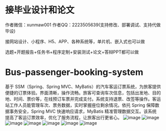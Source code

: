 # 接毕业设计和论文
作者微信：xunmaw001  作者QQ：2223505639(支持修改、部署调试、支持代做毕设)

接网站设计、小程序、H5、APP、各种系统等，单片机、嵌入式也可以做

选题+开题报告+任务书+程序定制+安装测试+论文+答辩PPT都可以做
# Bus-passenger-booking-system
基于 SSM（Spring、Spring MVC、MyBatis）的汽车客运订票系统，为旅客提供便捷的订票体验。界面清晰，操作流畅。旅客可查询车次信息，包括出发地、目的地、时间、票价等，在线预订车票并完成支付。系统支持退票、改签等操作。客运站工作人员能管理车次、票务数据，实时掌握座位剩余情况。依托 Spring 保障数据事务安全，Spring MVC 快速响应请求，MyBatis 精准管理数据交互。该系统提高了客运订票效率，优化了服务流程，让旅客出行更省心。 
![image](https://github.com/user-attachments/assets/9ba96d9c-b673-4919-a952-55114284fecb)
![image](https://github.com/user-attachments/assets/17397f1e-d20c-44d3-8a1c-6f85d17f4d07)
![image](https://github.com/user-attachments/assets/bac62b77-39cd-4a83-91bd-bb99dc3ff1bd)
![image](https://github.com/user-attachments/assets/12a19c60-fd99-4e46-a4fa-7d82de97d499)
![image](https://github.com/user-attachments/assets/84d7e2f9-f669-49ea-bf93-608925b95cda)
![image](https://github.com/user-attachments/assets/ac0e179b-38bc-4e48-b6e5-d932636e4d5d)
![image](https://github.com/user-attachments/assets/1ed51f94-114d-4f73-84be-e8d03f5b506f)
